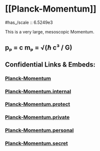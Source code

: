 ﻿
# [[Planck-Momentum]] 

#has_/scale :: 6.5249e3 

This is a very large, mesoscopic Momentum.

## pₚ = c mₚ = √(ℏ c³ / G) 


## Confidential Links & Embeds: 

### [Planck-Momentum](/_public/Unit/Planck-Unit/Planck-Momentum.md) 

### [Planck-Momentum.internal](/_internal/Unit/Planck-Unit/Planck-Momentum.internal.md) 

### [Planck-Momentum.protect](/_protect/Unit/Planck-Unit/Planck-Momentum.protect.md) 

### [Planck-Momentum.private](/_private/Unit/Planck-Unit/Planck-Momentum.private.md) 

### [Planck-Momentum.personal](/_personal/Unit/Planck-Unit/Planck-Momentum.personal.md) 

### [Planck-Momentum.secret](/_secret/Unit/Planck-Unit/Planck-Momentum.secret.md) 
